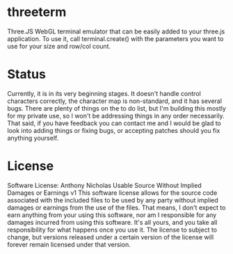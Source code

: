 # threeterm

Three.JS WebGL terminal emulator that can be easily added to your three.js
application. To use it, call terminal.create() with the parameters you want
to use for your size and row/col count.

# Status

Currently, it is in its very beginning stages. It doesn't handle control characters
correctly, the character map is non-standard, and it has several bugs. There are
plenty of things on the to do list, but I'm building this mostly for my private use,
so I won't be addressing things in any order necessarily. That said, if you have
feedback you can contact me and I would be glad to look into adding things or fixing
bugs, or accepting patches should you fix anything yourself.

# License

Software License: Anthony Nicholas Usable Source Without Implied Damages or Earnings v1
This software license allows for the source code associated with the included files
to be used by any party without implied damages or earnings from the use of the files.
That means, I don't expect to earn anything from your using this software, nor am I
responsible for any damages incurred from using this software. It's all yours, and
you take all responsibility for what happens once you use it.
The license to subject to change, but versions released under a certain version
of the license will forever remain licensed under that version.
